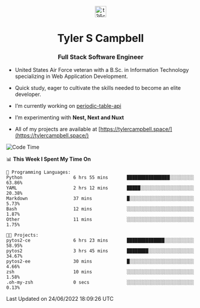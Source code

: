 <p align="center">
<a href="https://www.linkedin.com/in/t36campbell" target="blank"><img align="center" src="https://ik.imagekit.io/t36campbell/Portfolio/linkedin.png.original_m8bbGgPh6.png" alt="t36campbell" height="30" width="30" /></a>
</p>
<h1 align="center">Tyler S Campbell</h1>
<h3 align="center">Full Stack Software Engineer</h3>

* United States Air Force veteran with a B.Sc. in Information Technology specializing in Web Application Development. 

* Quick study, eager to cultivate the skills needed to become an elite developer.

* I’m currently working on [periodic-table-api](https://github.com/t36campbell/periodic-table-api)

* I’m experimenting with **Nest, Next and Nuxt**

* All of my projects are available at [https://tylercampbell.space/](https://tylercampbell.space/)

<!--START_SECTION:waka-->
![Code Time](http://img.shields.io/badge/Code%20Time-1%2C670%20hrs%2032%20mins-blue)

📊 **This Week I Spent My Time On** 

```text
💬 Programming Languages: 
Python                   6 hrs 55 mins       ████████████████░░░░░░░░░   63.86% 
YAML                     2 hrs 12 mins       █████░░░░░░░░░░░░░░░░░░░░   20.38% 
Markdown                 37 mins             █░░░░░░░░░░░░░░░░░░░░░░░░   5.73% 
Bash                     12 mins             ░░░░░░░░░░░░░░░░░░░░░░░░░   1.87% 
Other                    11 mins             ░░░░░░░░░░░░░░░░░░░░░░░░░   1.75%

🐱‍💻 Projects: 
pytos2-ce                6 hrs 23 mins       ██████████████░░░░░░░░░░░   58.95% 
pytos2                   3 hrs 45 mins       ████████░░░░░░░░░░░░░░░░░   34.67% 
pytos2-ee                30 mins             █░░░░░░░░░░░░░░░░░░░░░░░░   4.66% 
zsh                      10 mins             ░░░░░░░░░░░░░░░░░░░░░░░░░   1.58% 
.oh-my-zsh               0 secs              ░░░░░░░░░░░░░░░░░░░░░░░░░   0.13%

```


 Last Updated on 24/06/2022 18:09:26 UTC
<!--END_SECTION:waka-->
